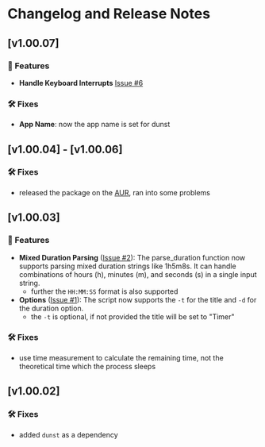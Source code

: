 # Changelog and Release Notes

## [v1.00.07]

### 🚀 Features

- **Handle Keyboard Interrupts** [Issue #6](https://github.com/bitSheriff/dunst-timer/issues/6)

### 🛠 Fixes

- **App Name**: now the app name is set for dunst

## [v1.00.04] - [v1.00.06]

### 🛠 Fixes

- released the package on the [AUR](https://aur.archlinux.org/packages/dunst-timer), ran into some problems

## [v1.00.03]

### 🚀 Features

- **Mixed Duration Parsing** ([Issue #2](https://github.com/bitSheriff/dunst-timer/issues/2)): The parse_duration function now supports parsing mixed duration strings like 1h5m8s. It can handle combinations of hours (h), minutes (m), and seconds (s) in a single input string.
  - further the `HH:MM:SS` format is also supported
- **Options** ([Issue #1](https://github.com/bitSheriff/dunst-timer/issues/1)): The script now supports the `-t` for the title and `-d` for the duration option.
  - the `-t` is optional, if not provided the title will be set to "Timer"

### 🛠 Fixes

- use time measurement to calculate the remaining time, not the theoretical time which the process sleeps

## [v1.00.02]

### 🛠 Fixes

- added `dunst` as a dependency
